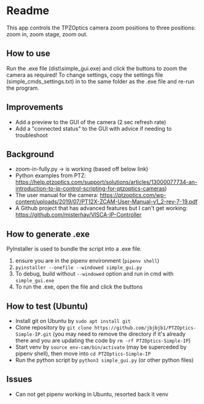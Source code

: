 # Readme
This app controls the TPZOptics camera zoom positions to three positions: zoom in, zoom stage, zoom out.

## How to use
Run the .exe file (dist\simple_gui.exe) and click the buttons to zoom the camera as required! To change settings, copy the settings file (simple_cmds_settings.txt) in to the same folder as the .exe file and re-run the program.

## Improvements
* Add a preview to the GUI of the camera (2 sec refresh rate)
* Add a "connected status" to the GUI with advice if needing to troubleshoot

## Background
* zoom-in-fully.py -> is working (based off below link) 
* Python examples from PTZ: https://help.ptzoptics.com/support/solutions/articles/13000077734-an-introduction-to-ip-control-scripting-for-ptzoptics-cameras)
* The user manual for the camera: https://ptzoptics.com/wp-content/uploads/2019/07/PT12X-ZCAM-User-Manual-v1_2-rev-7-19.pdf
* A Github project that has advanced features but I can't get working: https://github.com/misterhay/VISCA-IP-Controller

## How to generate .exe
PyInstaller is used to bundle the script into a .exe file.

1. ensure you are in the pipenv environment (`pipenv shell`)
2. `pyinstaller --onefile --windowed simple_gui.py`
3. To debug, build without `--windowed` option and run in cmd with `simple_gui.exe`
4. To run the .exe, open the file and click the buttons

## How to test (Ubuntu)
* Install git on Ubuntu by `sudo apt install git`
* Clone repository by `git clone https://github.com/jbjbjb1/PTZOptics-Simple-IP.git` (you may need to remove the directory if it's already there and you are updating the code by `rm -rf PTZOptics-Simple-IP`)
* Start venv by `source env-cam/bin/activate` (may be superceded by pipenv shell), then move into `cd PTZOptics-Simple-IP`
* Run the python script by `python3 simple_gui.py` (or other python files)

## Issues
* Can not get pipenv working in Ubuntu, resorted back it venv